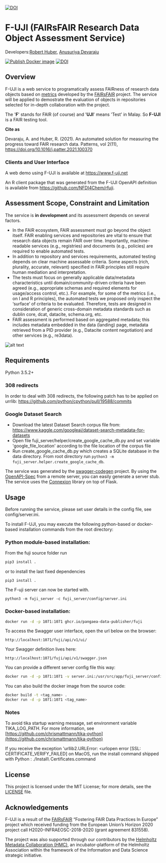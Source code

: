 [![DOI](https://zenodo.org/badge/DOI/10.5281/zenodo.4063720.svg)](https://doi.org/10.5281/zenodo.4063720)

# F-UJI (FAIRsFAIR Research Data Object Assessment Service)
Developers:[Robert Huber](mailto:rhuber@marum.de), [Anusuriya Devaraju](mailto:anusuriya.devaraju@googlemail.com)

[![Publish Docker image](https://github.com/pangaea-data-publisher/fuji/actions/workflows/publish-docker.yml/badge.svg)](https://github.com/pangaea-data-publisher/fuji/actions/workflows/publish-docker.yml)
[![DOI](https://zenodo.org/badge/DOI/10.5281/zenodo.4063720.svg)](https://doi.org/10.5281/zenodo.4063720)


## Overview

F-UJI is a web service to programatically assess FAIRness of research data objects based on [metrics](https://doi.org/10.5281/zenodo.3775793) developed by the [FAIRsFAIR](https://www.fairsfair.eu/) project. 
The service will be applied to demostrate the evaluation of objects in repositories selected for in-depth collaboration with the project.  

The '__F__' stands for FAIR (of course) and '__UJI__' means 'Test' in Malay. So __F-UJI__ is a FAIR testing tool.

**Cite as**

Devaraju, A. and Huber, R. (2021). An automated solution for measuring the progress toward FAIR research data. Patterns, vol 2(11), https://doi.org/10.1016/j.patter.2021.100370

### Clients and User Interface

A web demo using F-UJI is available at https://www.f-uji.net

An R client package that was generated from the F-UJI OpenAPI definition is available from https://github.com/NFDI4Chem/rfuji.

## Assessment Scope, Constraint and Limitation
The service is **in development** and its assessment depends on several factors. 
- In the FAIR ecosystem, FAIR assessment must go beyond the object itself. FAIR enabling services and repositories are vital to ensure that research data objects remain FAIR over time. Importantly, machine-readable services (e.g., registries) and documents (e.g., policies) are required to enable automated tests. 
- In addition to repository and services requirements, automated testing depends on clear machine assessable criteria. Some aspects (rich, plurality, accurate, relevant) specified in FAIR principles still require human mediation and interpretation. 
- The tests must focus on generally applicable data/metadata characteristics until domain/community-driven criteria have been agreed (e.g., appropriate schemas and required elements for usage/access control, etc.). For example, for some of the metrics (i.e., on I and R principles), the automated tests we proposed only inspect the ‘surface’ of criteria to be evaluated. Therefore, tests are designed in consideration of generic cross-domain metadata standards such as dublin core, dcat, datacite, schema.org, etc.
- FAIR assessment is performed based on aggregated metadata; this includes metadata embedded in the data (landing) page, metadata retrieved from a PID provider (e.g., Datacite content negotiation) and other services (e.g., re3data).

![alt text](https://github.com/pangaea-data-publisher/fuji/blob/master/fuji_server/static/main.png?raw=true)

## Requirements
Python 3.5.2+

### 308 redirects
In order to deal with 308 redirects, the following patch has to be applied on urrlib:
https://github.com/python/cpython/pull/19588/commits

### Google Dataset Search
* Download the latest Dataset Search corpus file from: https://www.kaggle.com/googleai/dataset-search-metadata-for-datasets
* Open file fuji_server/helper/create_google_cache_db.py and set variable 'google_file_location' according to the file location of the corpus file
* Run create_google_cache_db.py which creates a SQLite database in the data directory. From root directory run `python3 -m fuji_server.helper.create_google_cache_db`.

The service was generated by the [swagger-codegen](https://github.com/swagger-api/swagger-codegen) project. By using the
[OpenAPI-Spec](https://github.com/swagger-api/swagger-core/wiki) from a remote server, you can easily generate a server stub.  
The service uses the [Connexion](https://github.com/zalando/connexion) library on top of Flask.

## Usage
Before running the service, please set user details in the config file, see config/server.ini.

To install F-UJI, you may execute the following python-based or docker-based installation commands from the root directory:

### Python module-based installation:

From the fuji source folder run
```bash
pip3 install .
```
or to install the last fixed dependencies
```
pip3 install .
```
The F-uji server can now be started with.
```
python3 -m fuji_server -c fuji_server/config/server.ini
```

### Docker-based installation:

```bash
docker run -d -p 1071:1071 ghcr.io/pangaea-data-publisher/fuji
```

To access the Swagger  user interface, open the url below on the browser:

```
http://localhost:1071/fuji/api/v1/ui/
```

Your Swagger definition lives here:

```
http://localhost:1071/fuji/api/v1/swagger.json
```

You can provide a different server config file this way:

```bash
docker run -d -p 1071:1071 -v server.ini:/usr/src/app/fuji_server/config/server.ini ghcr.io/pangaea-data-publisher/fuji
```

You can also build the docker image from the source code:

```bash
docker build -t <tag_name> .
docker run -d -p 1071:1071 <tag_name>
```

### Notes

To avoid tika startup warning message, set environment variable TIKA_LOG_PATH. For more information, see [https://github.com/chrismattmann/tika-python](https://github.com/chrismattmann/tika-python)

If you receive the exception 'urllib2.URLError: <urlopen error [SSL: CERTIFICATE_VERIFY_FAILED] on MacOS, run the install command shipped with Python :
./Install\ Certificates.command


## License
This project is licensed under the MIT License; for more details, see the [LICENSE](https://github.com/pangaea-data-publisher/fuji/blob/master/LICENSE) file.


## Acknowledgements

F-UJI is a result of the [FAIRsFAIR](https://www.fairsfair.eu/) “Fostering FAIR Data Practices In Europe” project which received funding from the European Union’s Horizon 2020 project call H2020-INFRAEOSC-2018-2020 (grant agreement 831558).

The project was also supported through our contributors by the [Helmholtz Metadata Collaboration (HMC)](https://www.helmholtz-metadaten.de/en), an incubator-platform of the Helmholtz Association within the framework of the Information and Data Science strategic initiative.
